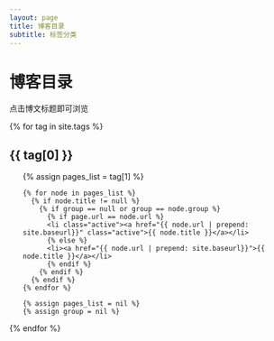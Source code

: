```yaml
---
layout: page
title: 博客目录
subtitle: 标签分类
---
```


# 博客目录
点击博文标题即可浏览

{% for tag in site.tags %}
  <h2 class='tag-header' id="{{ tag[0] }}-ref">{{ tag[0] }}</h2>
  <ul>
    {% assign pages_list = tag[1] %}

    {% for node in pages_list %}
      {% if node.title != null %}
        {% if group == null or group == node.group %}
          {% if page.url == node.url %}
          <li class="active"><a href="{{ node.url | prepend: site.baseurl}}" class="active">{{ node.title }}</a></li>
          {% else %}
          <li><a href="{{ node.url | prepend: site.baseurl}}">{{ node.title }}</a></li>
          {% endif %}
        {% endif %}
      {% endif %}
    {% endfor %}

    {% assign pages_list = nil %}
    {% assign group = nil %}
  </ul>
{% endfor %}